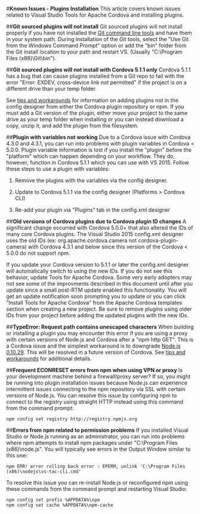 <properties pageTitle="Known Issues - Plugins Installation"
  description="This is an article on bower tutorial"
  services=""
  documentationCenter=""
  authors="bursteg" />

#**Known Issues - Plugins Installation**
This article covers known issues related to Visual Studio Tools for Apache Cordova and installing plugins.




##**Git sourced plugins will not install**
Git sourced plugins will not install properly if you have not installed the [Git command line tools](http://www.git-scm.com/downloads) and have them in your system path. During installation of the Git tools, select the "Use Git from the Windows Command Prompt" option or add the "bin" folder from the Git install location to your path and restart VS. (Usually "C:\Program Files (x86)\Git\bin").




##**Git sourced plugins will not install with Cordova 5.1.1 only**
Cordova 5.1.1 has a bug that can cause plugins installed from a Git repo to fail with the error "Error: EXDEV, cross-device link not permitted" if the project is on a different drive than your temp folder.

See [tips and workarounds](../tips-and-workarounds/general/tips-and-workarounds-general-readme.md#plugin-xml) for information on adding plugins not in the config designer from either the Cordova plugin repository or npm. If you must add a Git version of the plugin, either move your project to the same drive as your temp folder when installing or you can instead download a copy, unzip it, and add the plugin from the filesystem.


##**Plugin with variables not working**
Due to a Cordova issue with Cordova 4.3.0 and 4.3.1, you can run into problems with plugin variables in Cordova < 5.0.0. Plugin variable information is lost if you install the "plugin" before the "platform" which can happen depending on your workflow. They do, however, function in Cordova 5.1.1 which you can use with VS 2015. Follow these steps to use a plugin with variables:

 1. Remove the plugins with the variables via the config designer.

 2. Update to Cordova 5.1.1 via the config designer (Platforms > Cordova CLI)

 3. Re-add your plugin via "Plugins" tab in the config.xml designer



##**Old versions of Cordova plugins due to Cordova plugin ID changes**
A significant change occurred with Cordova 5.0.0+ that also altered the IDs of many core Cordova plugins. The Visual Studio 2015 config.xml designer uses the old IDs (ex: org.apache.cordova.camera not cordova-plugin-camera) with Cordova 4.3.1 and below since this version of the Cordova  < 5.0.0 do not support npm.

If you update your Cordova version to 5.1.1 or later the config.xml designer will automatically switch to using the new IDs. If you do not see this behavior, update Tools for Apache Cordova. Some very early adopters may not see some of the improvments described in this document until after you update since a small post-RTM update enabled this functionality. You will get an update notification soon prompting you to update or you can click "Install Tools for Apache Cordova" from the Apache Cordova templates section when creating a new project. Be sure to remove plugins using older IDs from your project before adding the updated plugins with the new IDs.



##**TypeError: Request path contains unescaped characters**
When building or installing a plugin you may encounter this error if you are using a proxy with certain versions of Node.js and Cordova after a "npm http GET". This is a Cordova issue and the simplest workaround is to downgrade [Node.js 0.10.29](http://nodejs.org/dist/v0.10.29/). This will be resolved in a future version of Cordova. See [tips and workarounds](../tips-and-workarounds/general/tips-and-workarounds-general-readme.md#cordovaproxy) for additional details.



##**Frequent ECONRESET errors from npm when using VPN or proxy**
Is your development machine behind a firewall/proxy server?  If so, you might be running into plugin installation issues because Node.js can experience intermittent issues connecting to the npm repository via SSL with certain versions of Node.js. You can resolve this issue by configuring npm to connect to the registry using straight HTTP instead using this command from the command prompt:

~~~~~~~~~~~~~~~~~~~~~~~
npm config set registry http://registry.npmjs.org
~~~~~~~~~~~~~~~~~~~~~~~



##**Errors from npm related to permission problems**
If you installed Visual Studio or Node.js running as an administrator, you can run into problems where npm attempts to install npm packages under "C:\Program Files (x86)\node.js". You will typically see errors in the Output Window similar to this one:

~~~~~~~~~~~~~~~~~~~~~~~
npm ERR! error rolling back error : EPERM, unlink 'C:\Program Files (x86)\nodejs\vs-tac-cli.cmd'
~~~~~~~~~~~~~~~~~~~~~~~

To resolve this issue you can re-install Node.js or reconfigured npm using these commands from the command prompt and restarting Visual Studio:

~~~~~~~~~~~~~~~~~~~~~~~
npm config set prefix %APPDATA%\npm
npm config set cache %APPDATA%\npm-cache
~~~~~~~~~~~~~~~~~~~~~~~


